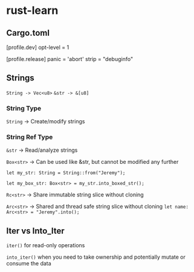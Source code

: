 # rust-learn

## Cargo.toml

[profile.dev]
opt-level = 1

[profile.release]
panic = 'abort'
strip = "debuginfo"
## Strings

`String -> Vec<u8>`
`&str -> &[u8]`

### String Type

`String` -> Create/modify strings


### String Ref Type

`&str` -> Read/analyze strings


`Box<str>` -> Can be used like &str, but cannot be modified any further

`let my_str: String = String::from("Jeremy");`

`let my_box_str: Box<str> = my_str.into_boxed_str();`


`Rc<str>` -> Share immutable string slice without cloning

`Arc<str>` -> Shared and thread safe string slice without cloning
`let name: Arc<str> = "Jeremy".into();`

## Iter vs Into_Iter

`iter()` for read-only operations

`into_iter()` when you need to take ownership and potentially mutate or consume the data


